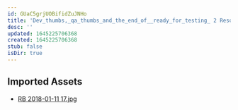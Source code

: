 ```yaml
---
id: GUaC5grjUOBifidZuJNHo
title: 'Dev_thumbs,_qa_thumbs_and_the_end_of__ready_for_testing_ 2 Resources'
desc: ''
updated: 1645225706368
created: 1645225706368
stub: false
isDir: true
---
```

## Imported Assets
- [RB 2018-01-11 17.jpg](/assets/rb-2018-01-11-17.jpg)

